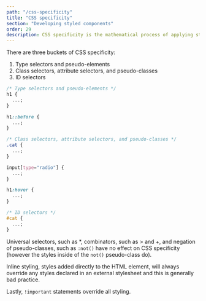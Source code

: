```yaml
---
path: "/css-specificity"
title: "CSS specificity"
section: "Developing styled components"
order: 29
description: CSS specificity is the mathematical process of applying styling to your application. Let's review how it works.
---
```


There are three buckets of CSS specificity:

1. Type selectors and pseudo-elements
2. Class selectors, attribute selectors, and pseudo-classes
3. ID selectors

```css
/* Type selectors and pseudo-elements */
h1 {
  ...;
}

h1::before {
  ...;
}

/* Class selectors, attribute selectors, and pseudo-classes */
.cat {
  ...;
}

input[type="radio"] {
  ...;
}

h1:hover {
  ...;
}

/* ID selectors */
#cat {
  ...;
}
```

Universal selectors, such as \*, combinators, such as > and +, and negation of pseudo-classes, such as `:not()` have no effect on CSS specificity (however the styles inside of the `not()` pseudo-class do).

Inline styling, styles added directly to the HTML element, will always override any styles declared in an external stylesheet and this is generally bad practice.

Lastly, `!important` statements override all styling.
